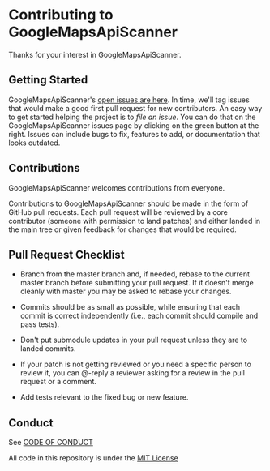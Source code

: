 # Contributing to GoogleMapsApiScanner

Thanks for your interest in GoogleMapsApiScanner.

## Getting Started

GoogleMapsApiScanner's [open issues are here](https://github.com/Fricciolosa-Red-Team/GoogleMapsApiScanner/issues/new). 
In time, we'll tag issues that would make a good first pull request for new contributors. 
An easy way to get started helping the project is to *file an issue*. 
You can do that on the GoogleMapsApiScanner issues page by clicking on the green button at the right. 
Issues can include bugs to fix, features to add, or documentation that looks outdated. 

## Contributions

GoogleMapsApiScanner welcomes contributions from everyone.

Contributions to GoogleMapsApiScanner should be made in the form of GitHub pull requests. Each pull request will
be reviewed by a core contributor (someone with permission to land patches) and either landed in the
main tree or given feedback for changes that would be required.

## Pull Request Checklist

- Branch from the master branch and, if needed, rebase to the current master
  branch before submitting your pull request. If it doesn't merge cleanly with
  master you may be asked to rebase your changes.

- Commits should be as small as possible, while ensuring that each commit is
  correct independently (i.e., each commit should compile and pass tests). 

- Don't put submodule updates in your pull request unless they are to landed
  commits.

- If your patch is not getting reviewed or you need a specific person to review
  it, you can @-reply a reviewer asking for a review in the pull request or a
  comment.

- Add tests relevant to the fixed bug or new feature.  


## Conduct

See [CODE OF CONDUCT](https://github.com/Fricciolosa-Red-Team/GoogleMapsApiScanner/blob/main/CODE_OF_CONDUCT.md)

All code in this repository is under the [MIT License](https://github.com/Fricciolosa-Red-Team/GoogleMapsApiScanner/blob/main/LICENSE)

